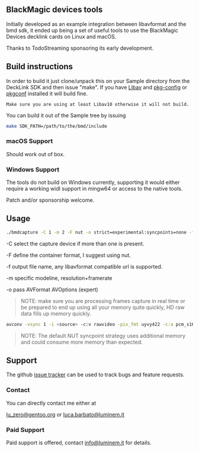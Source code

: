 ## BlackMagic devices tools

Initially developed as an example integration between libavformat and the
bmd sdk, it ended up being a set of useful tools to use the BlackMagic Devices
decklink cards on Linux and macOS.

Thanks to TodoStreaming sponsoring its early development.

## Build instructions

In order to build it just clone/unpack this on your Sample directory from the
DeckLink SDK and then issue "make". If you have [Libav][1] and [pkg-config][2] or
[pkgconf][3] installed it will build fine.

    Make sure you are using at least Libav10 otherwise it will not build.

You can build it out of the Sample tree by issuing

```sh
make SDK_PATH=/path/to/the/bmd/include
```

### macOS Support

Should work out of box.

### Windows Support

The tools do not build on Windows currently, supporting it would either
require a working widl support in mingw64 or access to the native tools.

Patch and/or sponsorship welcome.

## Usage

```sh
./bmdcapture -C 1 -m 2 -F nut -o strict=experimental:syncpoints=none -f pipe:1 | avconv -vsync passthrough -y -i - <your options here>
```

-C select the capture device if more than one is present.

-F define the container format, I suggest using nut.

-f output file name, any libavformat compatible url is supported.

-m specific modeline, resolution+framerate

-o pass AVFormat AVOptions (expert)

> NOTE: make sure you are processing frames capture in real time or be
prepared to end up using all your memory quite quickly, HD raw data
fills up memory quickly.

```sh
avconv -vsync 1 -i <source> -c:v rawvideo -pix_fmt uyvy422 -c:a pcm_s16le -ar 48000 -f nut -f_strict experimental -syncpoints none - | ./bmdplay -f pipe:0
```

> NOTE: The default NUT syncpoint strategy uses additional memory and could
consume more memory than expected.


## Support

The github [issue tracker](https://github.com/lu-zero/bmdtools/issues) can
be used to track bugs and feature requests.

### Contact

You can directly contact me either at

lu_zero@gentoo.org or luca.barbato@luminem.it

### Paid Support

Paid support is offered, contact info@luminem.it for details.

[1]: http://libav.org
[2]: http://www.freedesktop.org/wiki/Software/pkg-config/
[3]: https://github.com/pkgconf/pkgconf
